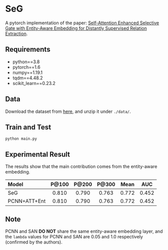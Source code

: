# SeG
A pytorch implementation of the paper: [Self-Attention Enhanced Selective Gate with Entity-Aware Embedding for Distantly Supervised Relation Extraction](https://arxiv.org/pdf/1911.11899.pdf).

## Requirements
* python==3.8
* pytorch==1.6
* numpy==1.19.1
* tqdm==4.48.2
* scikit_learn==0.23.2

## Data
Download the dataset from [here](https://github.com/thunlp/HNRE/tree/master/raw_data), and unzip it under `./data/`.

## Train and Test
```
python main.py
```

## Experimental Result

The results show that the main contribution comes from the entity-aware embedding.

|Model| P@100  | P@200 | P@300 | Mean | AUC |
| :- | :----: | :---: | :---: | :--: | :-: |
| SeG | 0.810 | 0.790 | 0.763 | 0.772 | 0.452 |
| PCNN+ATT+Ent | 0.810 | 0.790 | 0.763 | 0.772 | 0.452 |

## Note
PCNN and SAN **DO NOT** share the same entity-aware embedding layer, and the `lambda` values for PCNN and SAN are 0.05 and 1.0 respectively (confirmed by the authors).
